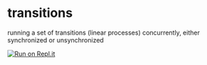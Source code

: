 # transitions
running a set of transitions (linear processes) concurrently, either synchronized or unsynchronized

[![Run on Repl.it](https://repl.it/badge/github/murraypatterson/transitions)](https://repl.it/github/murraypatterson/transitions)
